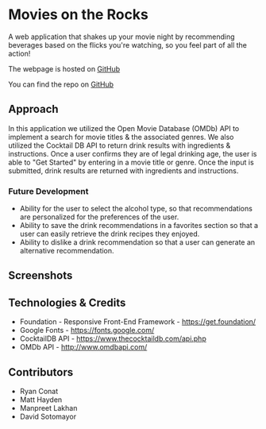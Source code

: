 # Movies on the Rocks
A web application that shakes up your movie night by recommending beverages based on the flicks you're watching, so you feel part of all the action!

The webpage is hosted on [GitHub](https://www.xxxxxxx.com)

You can find the repo on [GitHub](https://github.com/mklakhan/movies-on-the-rocks)

## Approach
In this application we utilized the Open Movie Database (OMDb) API to implement a search for movie titles & the associated genres. We also utilized the Cocktail DB API to return drink results with ingredients & instructions. Once a user confirms they are of legal drinking age, the user is able to "Get Started" by entering in a movie title or genre. Once the input is submitted, drink results are returned with ingredients and instructions. 

### Future Development
- Ability for the user to select the alcohol type, so that recommendations are personalized for the preferences of the user.
- Ability to save the drink recommendations in a favorites section so that a user can easily retrieve the drink recipes they enjoyed.
- Ability to dislike a drink recommendation so that a user can generate an alternative recommendation.

 

## Screenshots


## Technologies & Credits
- Foundation - Responsive Front-End Framework - https://get.foundation/
- Google Fonts - https://fonts.google.com/
- CocktailDB API - https://www.thecocktaildb.com/api.php
- OMDb API - http://www.omdbapi.com/ 

## Contributors
- Ryan Conat
- Matt Hayden
- Manpreet Lakhan
- David Sotomayor

